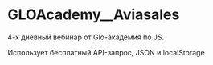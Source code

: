 # GLOAcademy__Aviasales
4-х дневный вебинар от Glo-академия по JS. 

Использует бесплатный  API-запрос, JSON и localStorage
